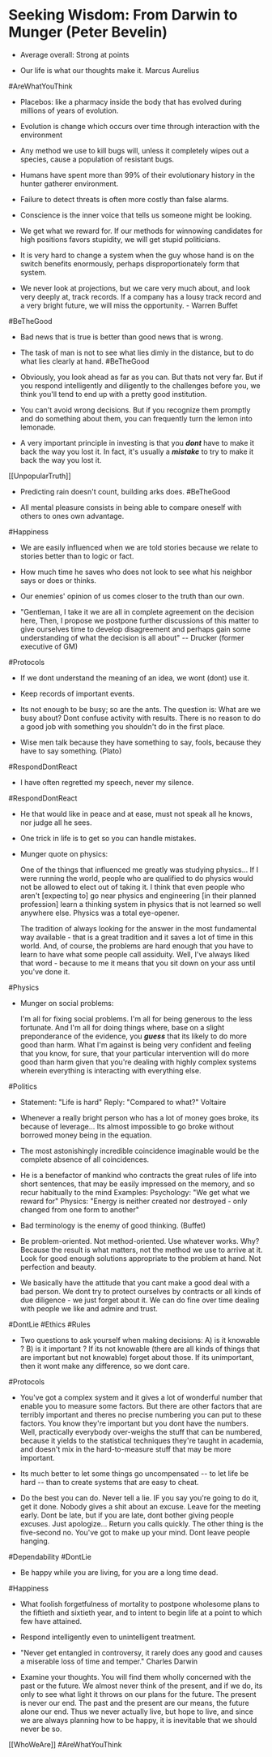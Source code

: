 # Seeking Wisdom: From Darwin to Munger  (Peter Bevelin)

- Average overall: Strong at points

- Our life is what our thoughts make it. Marcus Aurelius

#AreWhatYouThink

- Placebos: like a pharmacy inside the body that has evolved during millions of years of evolution.

- Evolution is change which occurs over time through interaction with the environment

- Any method we use to kill bugs will, unless it completely wipes out a species, cause a population of resistant bugs.

- Humans have spent more than 99% of their evolutionary history in the hunter gatherer environment.

- Failure to detect threats is often more costly than false alarms.

- Conscience is the inner voice that tells us someone might be looking.

- We get what we reward for.  If our methods for winnowing candidates for high positions favors stupidity, we will get stupid politicians.

- It is very hard to change a system when the guy whose hand is on the switch benefits enormously, perhaps disproportionately form that system.

- We never look at projections, but we care very much about, and look very deeply at, track records. If a company has a lousy track record and a very bright future, we will miss the opportunity. - Warren Buffet

#BeTheGood

- Bad news that is true is better than good news that is wrong.

- The task of man is not to see what lies dimly in the distance, but to do what lies clearly at hand. #BeTheGood

- Obviously, you look ahead as far as you can. But thats not very far. But if you respond intelligently and diligently to the challenges before you, we think you'll tend to end up with a pretty good institution.

- You can't avoid wrong decisions. But if you recognize them promptly and do something about them, you can frequently turn the lemon into lemonade.

- A very important principle in investing is that you **_dont_** have to make it back the way you lost it. In fact, it's usually a **_mistake_** to try to make it back the way you lost it.

[[UnpopularTruth]]

- Predicting rain doesn't count, building arks does. #BeTheGood

- All mental pleasure consists in being able to compare oneself with others to ones own advantage.

#Happiness

- We are easily influenced when we are told stories because we relate to stories better than to logic or fact.

- How much time he saves who does not look to see what his neighbor says or does or thinks.

- Our enemies' opinion of us comes closer to the truth than our own.

- "Gentleman, I take it we are all in complete agreement on the decision here, Then, I propose we postpone further discussions of this matter to give ourselves time to develop disagreement and perhaps gain some understanding of what the decision is all about" -- Drucker (former executive of GM)

#Protocols

- If we dont understand the meaning of an idea, we wont (dont) use it.

- Keep records of important events.

- Its not enough to be busy; so are the ants. The question is: What are we busy about? Dont confuse activity with results. There is no reason to do a good job with something you shouldn't do in the first place.

- Wise men talk because they have something to say, fools, because they have to say something. (Plato)

#RespondDontReact

- I have often regretted my speech, never my silence.

#RespondDontReact

- He that would like in peace and at ease, must not speak all he knows, nor judge all he sees.

- One trick in life is to get so you can handle mistakes.

- Munger quote on physics:

    One of the things that influenced me greatly was studying
    physics... If I were running the world, people who are qualified to do
    physics would not be allowed to elect out of taking it. I think that
    even people who aren't [expecting to] go near physics and engineering
    [in their planned profession] learn a thinking system in physics that
    is not learned so well anywhere else. Physics was a total eye-opener.

    The tradition of always looking for the answer in the most fundamental
    way available - that is a great tradition and it saves a lot of time
    in this world. And, of course, the problems are hard enough that you
    have to learn to have what some people call assiduity. Well, I've
    always liked that word - because to me it means that you sit down on
    your ass until you've done it.

#Physics

- Munger on social problems:

  I'm all for fixing social problems. I'm all for being generous to
  the less fortunate. And I'm all for doing things where, base on a
  slight preponderance of the evidence, you **_guess_** that its
  likely to do more good than harm. What I'm against is being very
  confident and feeling that you know, for sure, that your particular
  intervention will do more good than harm given that you're dealing
  with highly complex systems wherein everything is interacting with
  everything else.

#Politics

- Statement: "Life is hard" Reply: "Compared to what?" Voltaire

- Whenever a really bright person who has a lot of money goes broke, its because of leverage... Its almost impossible to go broke without borrowed money being in the equation.

- The most astonishingly incredible coincidence imaginable would be the complete absence of all coincidences.

- He is a benefactor of mankind who contracts the great rules of life into short sentences, that may be easily impressed on the memory, and so recur habitually to the mind
  Examples: Psychology: "We get what we reward for"
  	    Physics:    "Energy is neither created nor destroyed - only changed from one form to another"

- Bad terminology is the enemy of good thinking. (Buffet)

- Be problem-oriented. Not method-oriented. Use whatever works.  Why? Because the result is what matters, not the method we use to arrive at it. Look for good enough solutions appropriate to the problem at hand. Not perfection and beauty.

- We basically have the attitude that you cant make a good deal with a bad person. We dont try to protect ourselves by contracts or all kinds of due diligence - we just forget about it. We can do fine over time dealing with people we like and admire and trust.

#DontLie #Ethics #Rules

- Two questions to ask yourself when making decisions:
  A) is it knowable ? B) is it important ? 
  If its not knowable (there are all kinds of things that are important but not knowable) forget about those.
  If its unimportant, then it wont make any difference, so we dont care.

#Protocols

- You've got a complex system and it gives a lot of wonderful number that enable you to measure some factors. But there are other factors that are terribly important and theres no precise numbering you can put to these factors. You know they're important but you dont have the numbers. Well, practically everybody over-weighs the stuff that can be numbered, because it yields to the statistical techniques they're taught in academia, and doesn't mix in the hard-to-measure stuff that may be more important.

- Its much better to let some things go uncompensated -- to let life be hard -- than to create systems that are easy to cheat.

- Do the best you can do. Never tell a lie. IF you say you're going to do it, get it done. Nobody gives a shit about an excuse. Leave for the meeting early. Dont be late, but if you are late, dont bother giving people excuses. Just apologize... Return you calls quickly. The other thing is the five-second no. You've got to make up your mind. Dont leave people hanging.

#Dependability #DontLie

- Be happy while you are living, for you are a long time dead.

#Happiness

- What foolish forgetfulness of mortality to postpone wholesome plans to the fiftieth and sixtieth year, and to intent to begin life at a point to which few have attained.

- Respond intelligently even to unintelligent treatment.

- "Never get entangled in controversy, it rarely does any good and causes a miserable loss of time and temper." Charles Darwin

- Examine your thoughts. You will find them wholly concerned with the past or the future. We almost never think of the present, and if we do, its only to see what light it throws on our plans for the future. The present is never our end. The past and the present are our means, the future alone our end. Thus we never actually live, but hope to live, and since we are always planning how to be happy, it is inevitable that we should never be so.

[[WhoWeAre]] #AreWhatYouThink
